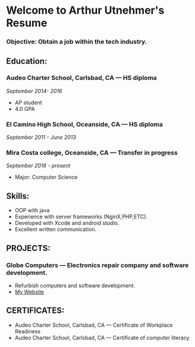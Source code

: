 # Welcome to Arthur Utnehmer's Resume
### Objective: Obtain a job within the tech industry.


## Education:

### Audeo Charter School, Carlsbad, CA — HS diploma
_September 2014- 2016_
* AP student
* 4.0 GPA

### El Camino High School, Oceanside, CA — HS diploma 
*September 2011 - June 2013*

### Mira Costa college, Oceanside, CA — Transfer in progress 
*September 2016 - present*
* Major: Computer Science


## Skills:
* OOP with java
* Experience with server frameworks (NginX,PHP,ETC).
* Developed with Xcode and android studio.
* Excellent written communication.  


## PROJECTS:
### Globe Computers — Electronics repair company and software development.
* Refurbish computers and software development.
* [My Website](http://globecomputers.ml/)


## CERTIFICATES:
* Audeo Charter School, Carlsbad, CA — Certificate of Workplace Readiness
* Audeo Charter School, Carlsbad, CA — Certificate of computer literacy
 
